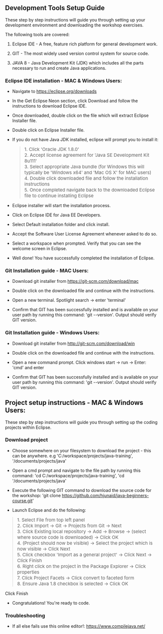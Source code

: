 ## Development Tools Setup Guide

These step by step instructions will guide you through setting up your development environment and downloading the workshop exercises. 

The following tools are covered:

1. Eclipse IDE - A free, feature rich platform for general development work.

2. GIT - The most widely used version control system for source code.

3. JAVA 8 - Java Development Kit (JDK) which includes all the parts necessary to run and create Java applications.

### Eclipse IDE installation - MAC & Windows Users:

* Navigate to https://eclipse.org/downloads

* In the Get Eclipse Neon section, click Download and follow the instructions to download Eclipse IDE.

* Once downloaded, double click on the file which will extract Eclipse Installer file. 

* Double click on Eclipse Installer file. 

* If you do not have Java JDK installed, eclipse will prompt you to install it: 
  > <span style="font-size: 15px;">1. Click 'Oracle JDK 1.8.0' <br/>
  > 2. Accept license agreement for 'Java SE Development Kit 8u111' <br/>
  > 3. Select appropriate Java bundle (for Windows this will typically be 'Windows x64' and 'Mac OS X' for MAC users) <br/> 
  > 4. Double click downloaded file and follow the installation instructions <br/>
  > 5. Once completed navigate back to the downloaded Eclipse file to continue installing Eclipse <br/></style>

* Eclipse installer will start the installation process. 

* Click on Eclipse IDE for Java EE Developers.

* Select Default installation folder and click install. 

* Accept the Software User License Agreement whenever asked to do so. 

* Select a workspace when prompted. Verify that you can see the welcome screen in Eclipse. 

* Well done! You have successfully completed the installation of Eclipse.  

### Git Installation guide  - MAC Users:

* Download git installer from https://git-scm.com/download/mac

* Double click on the downloaded file and continue with the instructions.

* Open a new terminal. Spotlight search -> enter 'terminal'

* Confirm that GIT has been successfully installed and is available on your user path by running this command: 'git --version'. Output should verify GIT version.

### Git Installation guide - Windows Users:

* Download git installer from http://git-scm.com/download/win

* Double click on the downloaded file and continue with the instructions.

* Open a new command prompt. Click windows start -> run -> Enter: 'cmd' and enter

* Confirm that GIT has been successfully installed and is available on your user path by running this command: 'git --version'. Output should verify GIT version.

## Project setup instructions - MAC & Windows Users:

These step by step instructions will guide you through setting up the coding projects within Eclipse.

### Download project

* Choose somewhere on your filesystem to download the project - this can be anywhere. e.g 'C:/workspace/projects/java-training', '/documents/projects/java'

* Open a cmd prompt and navigate to the file path by running this command: 'cd C:/workspace/projects/java-training', 'cd '/documents/projects/java'

* Execute the following GIT command to download the source code for the workshop: 'git clone https://github.com/hjunaid/java-beginners-course.git'

* Launch Eclipse and do the following:
 > <span style="font-size: 15px;">1. Select File from top left panel <br/>
 > 2. Click Import -> Git -> Projects from Git -> Next <br/>
 > 3. Click Existing local repository -> Add -> Browse -> (select where source code is downloaded) -> Click OK <br/> 
 > 4. (Project should now be visible) -> Select the project which is now visible -> Click Next <br/>
 > 5. Click checkbox 'Import as a general project' -> Click Next -> Click Finish <br/>
 > 6. Right click on the project in the Package Explorer -> Click properties <br/>
 > 7. Click Project Facets -> Click convert to faceted form <br/>
 > 8. Ensure Java 1.8 checkbox is selected -> Click OK <br/>
 
 Click Finish</span>

* Congratulations! You're ready to code.

### Troubleshooting

* If all else fails use this online editor!: https://www.compilejava.net/